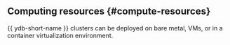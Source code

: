 ## Computing resources {#compute-resources}

{{ ydb-short-name }} clusters can be deployed on bare metal, VMs, or in a container virtualization environment.
